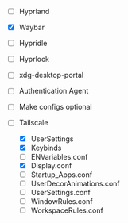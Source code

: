 - [ ] Hyprland
- [x] Waybar
- [ ] Hypridle
- [ ] Hyprlock
- [ ] xdg-desktop-portal
- [ ] Authentication Agent
- [ ] Make configs optional
- [ ] Tailscale

  - [x] UserSettings
  - [x] Keybinds
  - [ ] ENVariables.conf
  - [x] Display.conf
  - [ ] Startup_Apps.conf
  - [ ] UserDecorAnimations.conf
  - [ ] UserSettings.conf
  - [ ] WindowRules.conf
  - [ ] WorkspaceRules.conf
